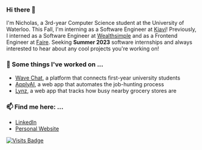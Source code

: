 ### Hi there 👋

<!--
**nicholas-tao/nicholas-tao** is a ✨ _special_ ✨ repository because its `README.md` (this file) appears on your GitHub profile.

Here are some ideas to get you started:

- 🔭 I’m currently working on ...
- 🌱 I’m currently learning ...
- 👯 I’m looking to collaborate on ...
- 🤔 I’m looking for help with ...
- 💬 Ask me about ...
- 📫 How to reach me: ...
- 😄 Pronouns: ...
- ⚡ Fun fact: ...
-->

I'm Nicholas, a 3rd-year Computer Science student at the University of Waterloo. This Fall, I'm interning as a Software Engineer at [Kiavi](https://www.kiavi.com/)! Previously, I interned as a Software Engineer at [Wealthsimple](https://www.wealthsimple.com) and as a Frontend Engineer at [Faire](https://www.faire.com/). Seeking **Summer 2023** software internships and always interested to hear about any cool projects you're working on!

### 🔭 Some things I've worked on ...
- [Wave Chat](https://wavechat.tech), a platform that connects first-year university students
- [ApplyAI](https://apply-ai.online), a web app that automates the job-hunting process
- [Lynz](https://github.com/nicholas-tao/lynz-backend), a web app that tracks how busy nearby grocery stores are
<!--
### 🌱 I’m learning ...
- Redux for state management
- More about data structures and algorithms on Coursera
-->
### 📫 Find me here: ...
- [LinkedIn](https://www.linkedin.com/in/nicholastao/)
- [Personal Website](https://nicholastao.com/)
<!--- [YouTube](https://www.youtube.com/channel/UCzSc8bhRKEKe7xEGp-5LWAg)-->
<!--
<p align="center">
    <a href="https://github.com/nicholas-tao" target="_blank"><img alt="Stats" src="https://github-readme-stats.vercel.app/api?username=nicholas-tao&count_private=true&&show_icons=true&title_color=ffc857&icon_color=8ac926&text_color=daf7dc&bg_color=151515""></a>
     <a href="https://github.com/nicholas-tao" target="_blank"><img alt="Top Langs" src="https://github-readme-stats.vercel.app/api/top-langs/?username=nicholas-tao&&show_icons=true&title_color=ffc857&icon_color=8ac926&text_color=daf7dc&bg_color=151515""/></a>
</p>
-->


<!--
![Nicholas' GitHub Stats](https://github-readme-stats.vercel.app/api?username=nicholas-tao&count_private=true)
[![Top Langs](https://github-readme-stats.vercel.app/api/top-langs/?username=nicholas-tao)](https://github.com/anuraghazra/github-readme-stats)
-->
[![Visits Badge](https://badges.pufler.dev/visits/nicholas-tao/nicholas-tao)](https://badges.pufler.dev)


